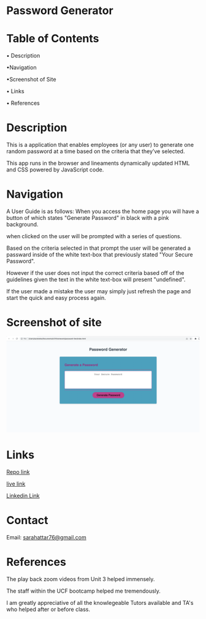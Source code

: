 # Password Generator 





# Table of Contents 
• Description


•Navigation

•Screenshot of Site

• Links

• References
# Description

This is a application that enables employees (or any user) to generate one random password at a time based on the criteria that they’ve selected. 

This app runs in the browser and lineaments dynamically updated HTML and CSS powered by JavaScript code.

# Navigation 


A User Guide is as follows: 
When you access the home page you will have a button of which states "Generate Password" in black with a pink background.

when clicked on the user will be prompted with a series of questions.

Based on the criteria selected in that prompt the user will be generated a passward inside of the white text-box that previously stated "Your Secure Password".

 However if the user does not input the correct criteria based off of the guidelines given the text in the white text-box will present "undefined".

If the user made a mistake the user may simply just refresh the page and start the quick and easy process again.



# Screenshot of site 
![screenshot](./assets/images/Screenshot-pass-gen.png)

# Links 


[Repo link](https://github.com/SarahAmel/passward-Gen)        







[live link](https://sarahamel.github.io/passward-Gen/)




[Linkedin Link](https://www.linkedin.com/in/sarah-attar-477312235/)


# Contact 


Email: sarahattar76@gmail.com






# References
The play back zoom videos from Unit 3 helped immensely.


The staff within the UCF bootcamp helped me tremendously. 

I am greatly appreciative of all the knowlegeable Tutors available and TA's who helped after or before class. 